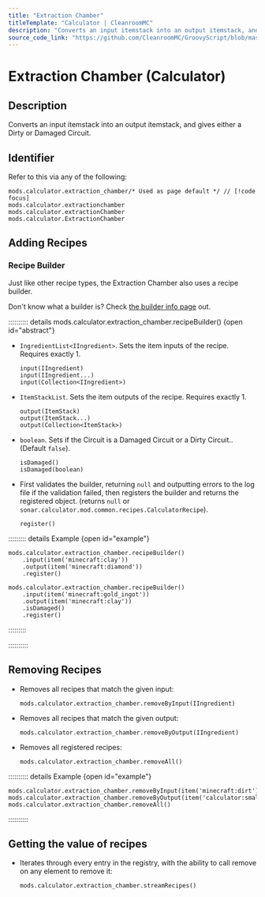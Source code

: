 ```yaml
---
title: "Extraction Chamber"
titleTemplate: "Calculator | CleanroomMC"
description: "Converts an input itemstack into an output itemstack, and gives either a Dirty or Damaged Circuit."
source_code_link: "https://github.com/CleanroomMC/GroovyScript/blob/master/src/main/java/com/cleanroommc/groovyscript/compat/mods/calculator/ExtractionChamber.java"
---
```


# Extraction Chamber (Calculator)

## Description

Converts an input itemstack into an output itemstack, and gives either a Dirty or Damaged Circuit.

## Identifier

Refer to this via any of the following:

```groovy:no-line-numbers {1}
mods.calculator.extraction_chamber/* Used as page default */ // [!code focus]
mods.calculator.extractionchamber
mods.calculator.extractionChamber
mods.calculator.ExtractionChamber
```


## Adding Recipes

### Recipe Builder

Just like other recipe types, the Extraction Chamber also uses a recipe builder.

Don't know what a builder is? Check [the builder info page](../../introduction/builder.md) out.

:::::::::: details mods.calculator.extraction_chamber.recipeBuilder() {open id="abstract"}
- `IngredientList<IIngredient>`. Sets the item inputs of the recipe. Requires exactly 1.

    ```groovy:no-line-numbers
    input(IIngredient)
    input(IIngredient...)
    input(Collection<IIngredient>)
    ```

- `ItemStackList`. Sets the item outputs of the recipe. Requires exactly 1.

    ```groovy:no-line-numbers
    output(ItemStack)
    output(ItemStack...)
    output(Collection<ItemStack>)
    ```

- `boolean`. Sets if the Circuit is a Damaged Circuit or a Dirty Circuit.. (Default `false`).

    ```groovy:no-line-numbers
    isDamaged()
    isDamaged(boolean)
    ```

- First validates the builder, returning `null` and outputting errors to the log file if the validation failed, then registers the builder and returns the registered object. (returns `null` or `sonar.calculator.mod.common.recipes.CalculatorRecipe`).

    ```groovy:no-line-numbers
    register()
    ```

::::::::: details Example {open id="example"}
```groovy:no-line-numbers
mods.calculator.extraction_chamber.recipeBuilder()
    .input(item('minecraft:clay'))
    .output(item('minecraft:diamond'))
    .register()

mods.calculator.extraction_chamber.recipeBuilder()
    .input(item('minecraft:gold_ingot'))
    .output(item('minecraft:clay'))
    .isDamaged()
    .register()
```

:::::::::

::::::::::

## Removing Recipes

- Removes all recipes that match the given input:

    ```groovy:no-line-numbers
    mods.calculator.extraction_chamber.removeByInput(IIngredient)
    ```

- Removes all recipes that match the given output:

    ```groovy:no-line-numbers
    mods.calculator.extraction_chamber.removeByOutput(IIngredient)
    ```

- Removes all registered recipes:

    ```groovy:no-line-numbers
    mods.calculator.extraction_chamber.removeAll()
    ```

:::::::::: details Example {open id="example"}
```groovy:no-line-numbers
mods.calculator.extraction_chamber.removeByInput(item('minecraft:dirt'))
mods.calculator.extraction_chamber.removeByOutput(item('calculator:smallstone'))
mods.calculator.extraction_chamber.removeAll()
```

::::::::::

## Getting the value of recipes

- Iterates through every entry in the registry, with the ability to call remove on any element to remove it:

    ```groovy:no-line-numbers
    mods.calculator.extraction_chamber.streamRecipes()
    ```
